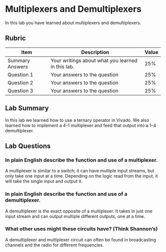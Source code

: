 # Multiplexers and Demultiplexers

In this lab you have learned about multiplexers and demultiplexers.

## Rubric

| Item | Description | Value |
| ---- | ----------- | ----- |
| Summary Answers | Your writings about what you learned in this lab. | 25% |
| Question 1 | Your answers to the question | 25% |
| Question 2 | Your answers to the question | 25% |
| Question 3 | Your answers to the question | 25% |

## Lab Summary
In this lab we learned how to use a ternary operator in 
Vivado. We also learned how to implement a 4-1 multiplexer
and feed that output into a 1-4 demultiplexer. 

## Lab Questions

### In plain English describe the function and use of a multiplexer.
A multiplexer is similar to a switch; it can have multiple input 
streams, but only take one input at a time. Depending on the logic read
from the input, it will take the single input and output it. 

### In plain English describe the function and use of a demultiplexer.
A demultiplexer is the exact opposite of a multiplexer. It takes in
just one input stream and can output multiple different outputs,
one at a time. 

### What other uses might these circuits have? (Think Shannon’s)
A demultiplexer and multiplexer circuit can often be found in
broadcasting channels and the radio for different frequencies. 

